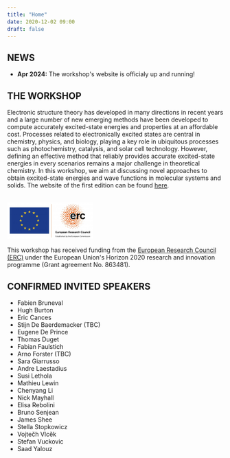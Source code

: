 ```yaml
---
title: "Home"
date: 2020-12-02 09:00
draft: false
---
```


## NEWS

* **Apr 2024:** The workshop's website is officialy up and running!

## THE WORKSHOP

Electronic structure theory has developed in many directions in recent years and a large number of new emerging methods have been developed to compute accurately excited-state energies and properties at an affordable cost.
Processes related to electronically excited states are central in chemistry, physics, and biology, playing a key role in ubiquitous processes such as photochemistry, catalysis, and solar cell technology. However, defining an effective method that reliably provides accurate excited-state energies in every scenarios remains a major challenge in theoretical chemistry. In this workshop, we aim at discussing novel approaches to obtain excited-state energies and wave functions in molecular systems and solids. 
The website of the first edition can be found [here](https://pfloos.github.io/PTEROSOR_midterm_workshop/).
<br><br>

<img src="img/ERC.png" width="200">

This workshop has received funding from the [European Research Council (ERC)](https://erc.europa.eu)
under the European Union's Horizon 2020 research and innovation programme (Grant agreement No. 863481).

## CONFIRMED INVITED SPEAKERS

- Fabien Bruneval
- Hugh Burton
- Eric Cances
- Stijn De Baerdemacker (TBC)
- Eugene De Prince 
- Thomas Duget
- Fabian Faulstich 
- Arno Forster (TBC)
- Sara Giarrusso
- Andre Laestadius
- Susi Lethola
- Mathieu Lewin
- Chenyang Li
- Nick Mayhall
- Elisa Rebolini
- Bruno Senjean
- James Shee
- Stella Stopkowicz
- Vojtečh Vlcěk
- Stefan Vuckovic
- Saad Yalouz

